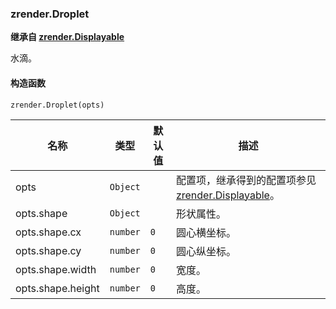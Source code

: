 ---
---

### zrender.Droplet

**继承自 [zrender.Displayable](#zrenderdisplayable)**

水滴。

#### 构造函数

`zrender.Droplet(opts)`

|名称|类型|默认值|描述|
|---|---|---|---|
|opts|`Object`||配置项，继承得到的配置项参见 [zrender.Displayable](#zrenderdisplayable)。|
|opts.shape|`Object`||形状属性。|
|opts.shape.cx|`number`|`0`|圆心横坐标。|
|opts.shape.cy|`number`|`0`|圆心纵坐标。|
|opts.shape.width|`number`|`0`|宽度。|
|opts.shape.height|`number`|`0`|高度。|
